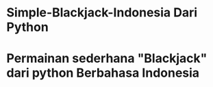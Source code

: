 # Simple-Blackjack-Indonesia Dari Python

# Permainan sederhana "Blackjack" dari python Berbahasa Indonesia
